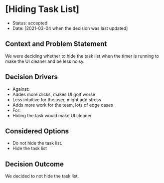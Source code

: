 # [Hiding Task List]

* Status: accepted <!-- optional -->
* Date: [2021-03-04 when the decision was last updated] <!-- optional -->

## Context and Problem Statement

We were deciding whether to hide the task list when the timer is running to make the UI cleaner and be less noisy.


## Decision Drivers <!-- optional -->

* Against:
* Addes more clicks, makes UI golf worse
* Less intuitive for the user, might add stress
* Adds more work for the team, lots of edge cases
* For:
* Hiding the task would make UI cleaner

## Considered Options

* Do not hide the task list.
* Hide the task list

## Decision Outcome

We decided to not hide the task list.
